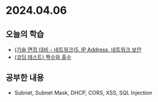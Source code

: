 # 2024.04.06
## 오늘의 학습
- [(기술 면접 대비 - 네트워크)5. IP Address, 네트워크 보안](/기술%20면접%20대비/네트워크/5.%20IP%20Address,%20네트워크%20보안.md)
- [(코딩 테스트) 짝수와 홀수](/Coding%20Test/프로그래머스/연습문제/짝수와%20홀수.md)

## 공부한 내용
- Subnet, Subnet Mask, DHCP, CORS, XSS, SQL Injection